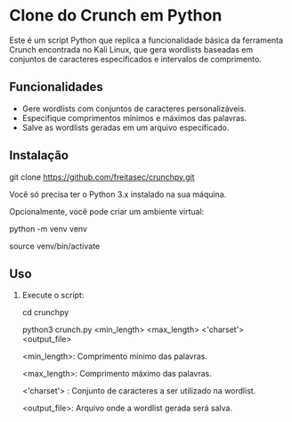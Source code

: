 # Clone do Crunch em Python

Este é um script Python que replica a funcionalidade básica da ferramenta Crunch encontrada no Kali Linux, que gera wordlists baseadas em conjuntos de caracteres especificados e intervalos de comprimento.

## Funcionalidades

- Gere wordlists com conjuntos de caracteres personalizáveis.
- Especifique comprimentos mínimos e máximos das palavras.
- Salve as wordlists geradas em um arquivo especificado.

## Instalação

git clone https://github.com/freitasec/crunchpy.git

Você só precisa ter o Python 3.x instalado na sua máquina.

Opcionalmente, você pode criar um ambiente virtual:

   python -m venv venv


   source venv/bin/activate
   
## Uso

1. Execute o script:

   cd crunchpy

   python3 crunch.py <min_length> <max_length> <'charset'> <output_file>

   <min_length>: Comprimento mínimo das palavras.

   <max_length>: Comprimento máximo das palavras.

   <'charset'> : Conjunto de caracteres a ser utilizado na wordlist.

   <output_file>: Arquivo onde a wordlist gerada será salva.
